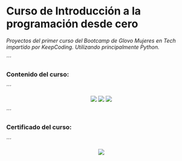 # Curso de Introducción a la programación desde cero
_Proyectos del primer curso del Bootcamp de Glovo Mujeres en Tech impartido por KeepCoding. Utilizando principalmente Python._

´´´
### Contenido del curso:
´´´
  <p align="center">
  <img src= "https://raw.githubusercontent.com/sigutier/KeepCoding_Introduccion_a_la_programacion/master/contenido%20curso%201.png">
  <img src= "https://raw.githubusercontent.com/sigutier/KeepCoding_Introduccion_a_la_programacion/master/contenido%20curso%202.png">
  <img src= "https://raw.githubusercontent.com/sigutier/KeepCoding_Introduccion_a_la_programacion/master/contenido%20curso%203.png">
  </p>

´´´
### Certificado del curso:
´´´
 <p align="center">
  <img src= "https://raw.githubusercontent.com/sigutier/KeepCoding_Introduccion_a_la_programacion/master/Certificado%20curso.png">
 </p>

